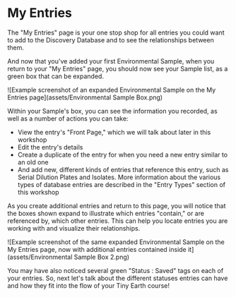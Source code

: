 # My Entries

The "My Entries" page is your one stop shop for all entries you could want to add to the Discovery Database and to see the relationships between them.

And now that you've added your first Environmental Sample, when you return to your "My Entries" page, you should now see your Sample list, as a green box that can be expanded.

![Example screenshot of an expanded Environmental Sample on the My Entries page](assets/Environmental Sample Box.png)

Within your Sample's box, you can see the information you recorded, as well as a number of actions you can take:

- View the entry's "Front Page," which we will talk about later in this workshop
- Edit the entry's details
- Create a duplicate of the entry for when you need a new entry similar to an old one
- And add new, different kinds of entries that reference this entry, such as Serial Dilution Plates and Isolates. More information about the various types of database entries are described in the "Entry Types" section of this workshop

As you create additional entries and return to this page, you will notice that the boxes shown expand to illustrate which entries "contain," or are referenced by, which other entries. This can help you locate entries you are working with and visualize their relationships.

![Example screenshot of the same expanded Environmental Sample on the My Entries page, now with additional entries contained inside it](assets/Environmental Sample Box 2.png)

You may have also noticed several green "Status : Saved" tags on each of your entries. So, next let's talk about the different statuses entries can have and how they fit into the flow of your Tiny Earth course!